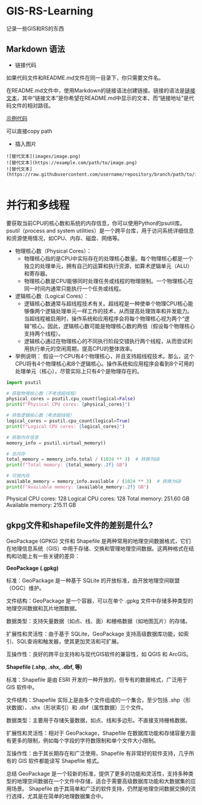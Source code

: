 # GIS-RS-Learning
记录一些GIS和RS的东西

## Markdown 语法

- 链接代码

如果代码文件和README.md文件在同一目录下，你只需要文件名。

在README.md文件中，使用Markdown的链接语法创建链接。链接的语法是[链接文本](链接地址)，其中“链接文本”是你希望在README.md中显示的文本，而“链接地址”是代码文件的相对路径。

[示例代码](src/example.py)

可以直接copy path

- 插入图片
```
![替代文本](images/image.png)
![替代文本](https://example.com/path/to/image.png)
![替代文本](https://raw.githubusercontent.com/username/repository/branch/path/to/image.png)


```

# 并行和多线程
要获取当前CPU的核心数和系统的内存信息，你可以使用Python的psutil库。psutil（process and system utilities）是一个跨平台库，用于访问系统详细信息和资源使用情况，如CPU、内存、磁盘、网络等。
- 物理核心数（Physical Cores）：
  - 物理核心指的是CPU中实际存在的处理核心数量。每个物理核心都是一个独立的处理单元，拥有自己的运算和执行资源，如算术逻辑单元（ALU）和寄存器。
  - 物理核心数是CPU能够同时处理任务或线程的物理限制。一个物理核心在同一时间内通常只能执行一个任务或线程。
- 逻辑核心数（Logical Cores）：
  - 逻辑核心数通常与超线程技术有关。超线程是一种使单个物理CPU核心能够像两个逻辑处理单元一样工作的技术，从而提高处理效率和并发能力。
当超线程被启用时，操作系统和应用程序会将每个物理核心视为两个“逻辑”核心。因此，逻辑核心数可能是物理核心数的两倍（假设每个物理核心支持两个线程）。
  - 逻辑核心通过在物理核心的不同执行阶段交错执行两个线程，从而尝试利用执行单元的空闲周期，提高CPU的整体效率。
- 举例说明：
假设一个CPU有4个物理核心，并且支持超线程技术。那么，这个CPU将有4个物理核心和8个逻辑核心。操作系统和应用程序会看到8个可用的处理单元（核心），尽管实际上只有4个是物理存在的。
```python
import psutil

# 获取物理核心数（不考虑超线程）
physical_cores = psutil.cpu_count(logical=False)
print(f"Physical CPU cores: {physical_cores}")

# 获取逻辑核心数（考虑超线程）
logical_cores = psutil.cpu_count(logical=True)
print(f"Logical CPU cores: {logical_cores}")

# 获取内存信息
memory_info = psutil.virtual_memory()

# 总内存
total_memory = memory_info.total / (1024 ** 3)  # 转换为GB
print(f"Total memory: {total_memory:.2f} GB")

# 可用内存
available_memory = memory_info.available / (1024 ** 3)  # 转换为GB
print(f"Available memory: {available_memory:.2f} GB")


```
Physical CPU cores: 128
Logical CPU cores: 128
Total memory: 251.60 GB
Available memory: 215.11 GB
## gkpg文件和shapefile文件的差别是什么?
GeoPackage (GPKG) 文件和 Shapefile 是两种常用的地理空间数据格式，它们在地理信息系统（GIS）中用于存储、交换和管理地理空间数据。这两种格式在结构和功能上有一些关键的差异：

**GeoPackage (.gpkg)**

标准：GeoPackage 是一种基于 SQLite 的开放标准，由开放地理空间联盟（OGC）维护。

文件结构：GeoPackage 是一个容器，可以在单个 .gpkg 文件中存储多种类型的地理空间数据和瓦片地图数据。

数据类型：支持矢量数据（如点、线、面）和栅格数据（如地图瓦片）的存储。

扩展性和灵活性：由于基于 SQLite，GeoPackage 支持高级数据库功能，如索引、SQL查询和触发器，使其更加灵活和可扩展。

互操作性：良好的跨平台支持和与现代GIS软件的兼容性，如 QGIS 和 ArcGIS。

**Shapefile (.shp, .shx, .dbf, 等)**

标准：Shapefile 是由 ESRI 开发的一种开放的，但专有的数据格式，广泛用于 GIS 软件中。

文件结构：Shapefile 实际上是由多个文件组成的一个集合，至少包括 .shp（形状数据）、.shx（形状索引）和 .dbf（属性数据）三个文件。

数据类型：主要用于存储矢量数据，如点、线和多边形。不直接支持栅格数据。

扩展性和灵活性：相对于 GeoPackage，Shapefile 在数据库功能和存储容量方面有更多的限制，例如每个字段的字符数限制和单个文件大小限制。

互操作性：由于其长期存在和广泛使用，Shapefile 有非常好的软件支持，几乎所有的 GIS 软件都能读写 Shapefile 格式。

总结
GeoPackage 是一个较新的标准，提供了更多的功能和灵活性，支持多种类型的地理空间数据在一个文件中存储，适合于需要高级数据库功能和大数据集的应用场景。
Shapefile 由于其简单和广泛的软件支持，仍然是地理空间数据交换的流行选择，尤其是在简单的地理数据集合中。
